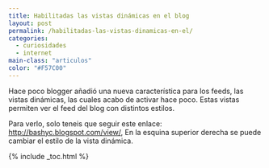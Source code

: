 ```yaml
---
title: Habilitadas las vistas dinámicas en el blog
layout: post
permalink: /habilitadas-las-vistas-dinamicas-en-el/
categories:
  - curiosidades
  - internet
main-class: "articulos"
color: "#F57C00"
---
```

Hace poco blogger añadió una nueva característica para los feeds, las vistas dinámicas, las cuales acabo de activar hace poco. Estas vistas permiten ver el feed del blog con distintos estilos.



Para verlo, solo teneis que seguir este enlace: <http://bashyc.blogspot.com/view/>, En la esquina superior derecha se puede cambiar el estilo de la vista dinámica.



{% include _toc.html %}
